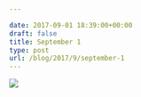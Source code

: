 ```yaml
---

date: 2017-09-01 18:39:00+00:00
draft: false
title: September 1
type: post
url: /blog/2017/9/september-1
---
```




  
   ![](/images/2017-09-01-20179september-1/FullSizeRender.jpg)

  


